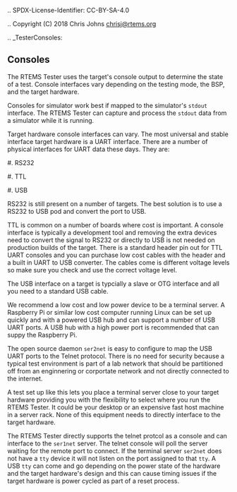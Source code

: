 .. SPDX-License-Identifier: CC-BY-SA-4.0

.. Copyright (C) 2018 Chris Johns <chrisj@rtems.org>

.. _TesterConsoles:

Consoles
--------

The RTEMS Tester uses the target's console output to determine the state of a
test. Console interfaces vary depending on the testing mode, the BSP, and the
target hardware.

Consoles for simulator work best if mapped to the simulator's ``stdout``
interface. The RTEMS Tester can capture and process the ``stdout`` data from a
simulator while it is running.

Target hardware console interfaces can vary. The most universal and stable
interface target hardware is a UART interface. There are a number of physical
interfaces for UART data these days. They are:

#. RS232

#. TTL

#. USB

RS232 is still present on a number of targets. The best solution is to use a
RS232 to USB pod and convert the port to USB.

TTL is common on a number of boards where cost is important. A console
interface is typically a development tool and removing the extra devices need
to convert the signal to RS232 or directly to USB is not needed on production
builds of the target. There is a standard header pin out for TTL UART consoles
and you can purchase low cost cables with the header and a built in UART to USB
converter. The cables come is different voltage levels so make sure you check
and use the correct voltage level.

The USB interface on a target is typcially a slave or OTG interface and all you
need to a standard USB cable.

We recommend a low cost and low power device to be a terminal server. A
Raspberry Pi or similar low cost computer running Linux can be set up quickly
and with a powered USB hub and can support a number of USB UART ports. A USB
hub with a high power port is recommended that can suppy the Raspberry Pi.

The open source daemon ``ser2net`` is easy to configure to map the USB UART
ports to the Telnet protocol. There is no need for security because a typical
test environment is part of a lab network that should be partitioned off from
an enginnering or corportate network and not directly connected to the
internet.

A test set up like this lets you place a terminal server close to your target
hardware providing you with the flexibility to select where you run the RTEMS
Tester. It could be your desktop or an expensive fast host machine in a server
rack. None of this equipment needs to directly interface to the target
hardware.

The RTEMS Tester directly supports the telnet protcol as a console and can
interface to the ``ser1net`` server. The telnet console will poll the server
waiting for the remote port to connect. If the terminal server ``ser2net`` does
not have a ``tty`` device it will not listen on the port assigned to that
``tty``. A USB ``tty`` can come and go depending on the power state of the
hardware and the target hardware's design and this can cause timing issues if
the target hardware is power cycled as part of a reset process.
